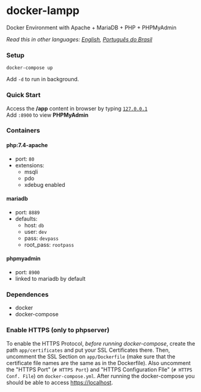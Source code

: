 # docker-lampp
Docker Environment with Apache + MariaDB + PHP + PHPMyAdmin  

*Read this in other languages: [English](README.md), [Português do Brasil](README.pt-BR.md)*

### Setup
```shell
docker-compose up
```
Add `-d` to run in background.

### Quick Start
Access the **/app** content in browser by typing [`127.0.0.1`](http://127.0.0.1)  
Add `:8900` to view **PHPMyAdmin**

### Containers
#### php:7.4-apache
  - port: `80`
  - extensions:
    - msqli
    - pdo
    - xdebug enabled

#### mariadb
  - port: `8889`
  - defaults:
    - host: `db`
    - user: `dev`
    - pass: `devpass`
    - root_pass: `rootpass`

#### phpmyadmin
  - port: `8900`
  - linked to mariadb by default

### Dependences
  - docker
  - docker-compose

### Enable HTTPS (only to phpserver)
To enable the HTTPS Protocol, *before running docker-compose*, create the path `app/certificates` and put your SSL Certificates there. Then, uncomment the SSL Section on `app/Dockerfile` (make sure that the certificate file names are the same as in the Dockerfile). Also uncomment the "HTTPS Port" (`# HTTPS Port`) and "HTTPS Configuration FIle" (`# HTTPS Conf. File`) on `docker-compose.yml`.  After running the docker-compose you should be able to access [https://localhost](https://localhost).